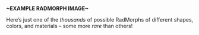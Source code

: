 **~EXAMPLE RADMORPH IMAGE~**

Here’s just one of the _thousands_ of possible RadMorphs of different shapes, colors, and materials – some more _rare_ than others!
